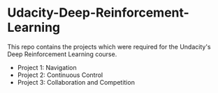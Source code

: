 # Udacity-Deep-Reinforcement-Learning
This repo contains the projects which were required for the Undacity's Deep Reinforcement Learning course.
- Project 1: Navigation
- Project 2: Continuous Control
- Project 3: Collaboration and Competition
